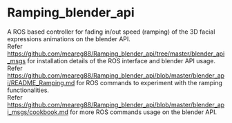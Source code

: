 # Ramping_blender_api
A ROS based controller for fading in/out speed (ramping) of the 3D facial expressions animations on the blender API.  
Refer https://github.com/meareg88/Ramping_blender_api/tree/master/blender_api_msgs for installation details of the ROS interface and blender API usage.
Refer https://github.com/meareg88/Ramping_blender_api/blob/master/blender_api/README_Ramping.md for ROS commands to experiment with the ramping functionalities.           
Refer https://github.com/meareg88/Ramping_blender_api/blob/master/blender_api_msgs/cookbook.md for more ROS commands usage on the blender API.
